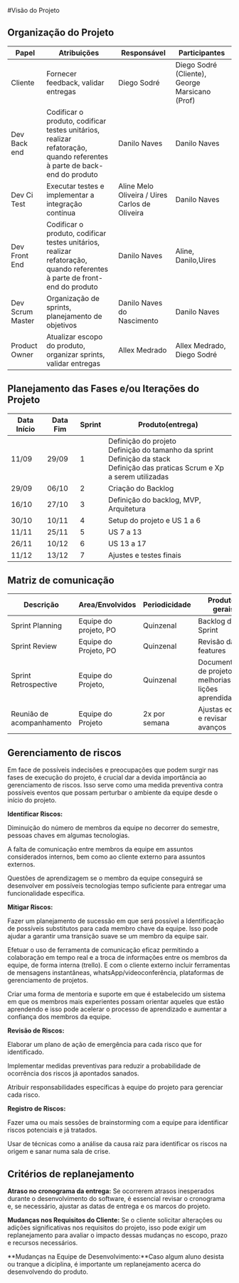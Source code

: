 #Visão do Projeto

## Organização do Projeto

|       Papel      | Atribuições | Responsável | Participantes |
|------------------|-------------| ------------|-----------------|
|Cliente           | Fornecer feedback, validar entregas | Diego Sodré | Diego Sodré (Cliente), George Marsicano (Prof)
| Dev Back end     | Codificar o produto, codificar testes unitários, realizar refatoração, quando referentes à parte de back-end do produto​ | Danilo Naves | Danilo Naves|
| Dev Ci Test      | Executar testes e implementar a integração contínua | Aline Melo Oliveira /  Uires Carlos de Oliveira​ | Danilo Naves |
| Dev Front End    | Codificar o produto, codificar testes unitários, realizar refatoração, quando referentes à parte de front-end do produto | Danilo Naves​ | Aline, Danilo,Uires |
| Dev Scrum Master | Organização de sprints, planejamento de objetivos​​ | Danilo Naves do Nascimento | Danilo Naves |
|Product Owner   |Atualizar escopo do produto, organizar sprints, validar entregas| Allex Medrado | Allex Medrado, Diego Sodré

## Planejamento das Fases e/ou Iterações do Projeto

| Data Início | Data Fim | Sprint | Produto(entrega)                                                                                                                           |
|-------------|----------|--------|--------------------------------------------------------------------------------------------------------------------------------------------|
| 11/09       | 29/09    | 1      | Definição do projeto <br> Definição do tamanho da sprint <br> Definição da stack <br> Definição das praticas Scrum e Xp a serem utilizadas |
| 29/09       | 06/10    | 2      | Criação do Backlog                                                                                                                         |
| 16/10       | 27/10    | 3      | Definição do backlog, MVP, Arquitetura                                                                                                     |
| 30/10       | 10/11    | 4      | Setup do projeto e US 1 a 6                                                                                                                |
| 11/11       | 25/11    | 5      | US 7 a 13                                                                                                                                  |
| 26/11       | 10/12    | 6      | US 13 a 17                                                                                                                                 |
| 11/12       | 13/12    | 7      | Ajustes e testes finais                                                                                                                    |

## Matriz de comunicação 

| Descrição       | Area/Envolvidos         | Periodicidade | Produtos gerais                        |
| ---------       | ---------------         | ------------- | ---------------                        |
| Sprint Planning | Equipe do projeto, PO   | Quinzenal     | Backlog da Sprint                      |
| Sprint Review   | Equipe do Projeto, PO     | Quinzenal     | Revisão das features                   |
| Sprint Retrospective | Equipe do Projeto,   | Quinzenal     | Documentação de projeto, melhorias e lições aprendidas  |
| Reunião de acompanhamento  | Equipe do Projeto     | 2x por semana        | Ajustas equipe e revisar avanços |

## Gerenciamento de riscos

Em face de possíveis indecisões e preocupações que podem surgir nas fases de execução do projeto, é crucial dar a devida importância ao gerenciamento de riscos. Isso serve como uma medida preventiva contra possíveis eventos que possam perturbar o ambiente da equipe desde o início do projeto.

**Identificar Riscos:**

Diminuição do número de membros da equipe no decorrer do semestre, pessoas chaves em algumas tecnologias.

A falta de comunicação entre membros da equipe em assuntos considerados internos, bem como ao cliente externo para assuntos externos. 

Questões de aprendizagem se o membro da equipe conseguirá se desenvolver em possíveis tecnologias tempo suficiente para entregar uma funcionalidade específica.

**Mitigar Riscos:**

Fazer um planejamento de sucessão em que será possível a Identificação de possíveis substitutos para cada membro chave da equipe. Isso pode ajudar a garantir uma transição suave se um membro da equipe sair.

Efetuar o uso de ferramenta de comunicação eficaz permitindo a colaboração em tempo real e a troca de informações entre os membros da equipe, de forma interna (trello). E com o cliente externo incluir ferramentas de mensagens instantâneas, whatsApp/videoconferência, plataformas de gerenciamento de projetos.

Criar uma forma de mentoria e suporte em que é estabelecido um sistema em que os membros mais experientes possam orientar aqueles que estão aprendendo e isso pode acelerar o processo de aprendizado e aumentar a confiança dos membros da equipe.

**Revisão de Riscos:**

Elaborar um plano de ação de emergência para cada risco que for identificado.

Implementar medidas preventivas para reduzir a probabilidade de ocorrência dos riscos já apontados sanados.

Atribuir responsabilidades específicas à equipe do projeto para gerenciar cada risco.


**Registro de Riscos:**

Fazer uma ou mais sessões de brainstorming com a equipe para identificar riscos potenciais e já tratados.

Usar de técnicas como a análise da causa raiz para identificar os riscos na origem e sanar numa sala de crise.

## Critérios de replanejamento

**Atraso no cronograma da entrega:** Se ocorrerem atrasos inesperados durante o desenvolvimento do software, é essencial revisar o cronograma e, se necessário, ajustar as datas de entrega e os marcos do projeto.

**Mudanças nos Requisitos do Cliente:** Se o cliente solicitar alterações ou adições significativas nos requisitos do projeto, isso pode exigir um replanejamento para avaliar o impacto dessas mudanças no escopo, prazo e recursos necessários.

**Mudanças na Equipe de Desenvolvimento:**Caso algum aluno desista ou tranque a diciplina, é importante um replanejamento acerca do desenvolvendo do produto.




